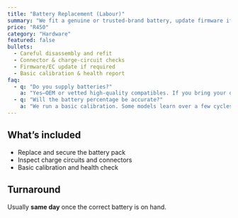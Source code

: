 ```yaml
---
title: "Battery Replacement (Labour)"
summary: "We fit a genuine or trusted-brand battery, update firmware if needed, and calibrate for best lifespan."
price: "R450"
category: "Hardware"
featured: false
bullets:
  - Careful disassembly and refit
  - Connector & charge-circuit checks
  - Firmware/EC update if required
  - Basic calibration & health report
faq:
  - q: "Do you supply batteries?"
    a: "Yes—OEM or vetted high-quality compatibles. If you bring your own, we’ll still check authenticity and health."
  - q: "Will the battery percentage be accurate?"
    a: "We run a basic calibration. Some models learn over a few cycles—this is normal."
---
```


## What’s included
- Replace and secure the battery pack  
- Inspect charge circuits and connectors  
- Basic calibration and health check

## Turnaround
Usually **same day** once the correct battery is on hand.
